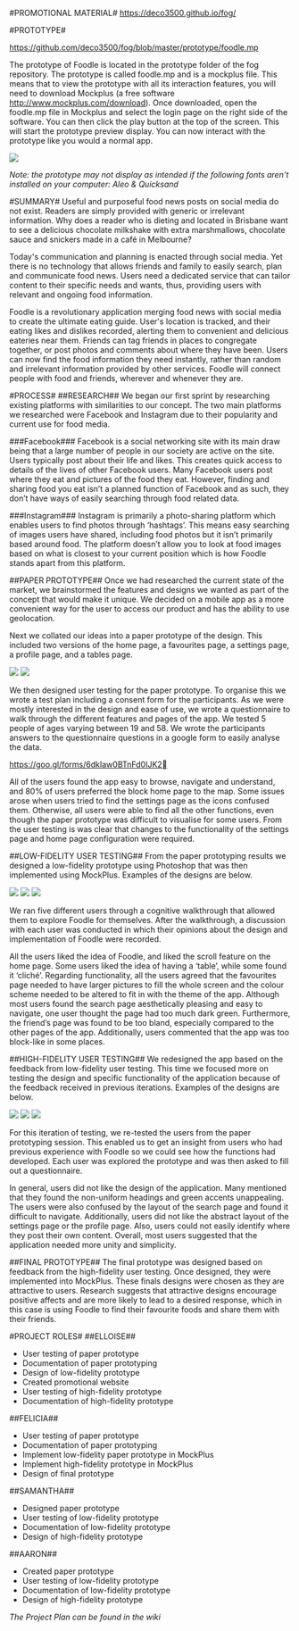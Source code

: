 #PROMOTIONAL MATERIAL#
https://deco3500.github.io/fog/

#PROTOTYPE#

https://github.com/deco3500/fog/blob/master/prototype/foodle.mp

The prototype of Foodle is located in the prototype folder of the fog repository. The prototype is called foodle.mp and is a mockplus file. This means that to view the prototype with all its interaction features, you will need to download Mockplus (a free software http://www.mockplus.com/download). Once downloaded, open the foodle.mp file in Mockplus and select the login page on the right side of the software. You can then click the play button at the top of the screen. This will start the prototype preview display. You can now interact with the prototype like you would a normal app.

![](http://i86.photobucket.com/albums/k88/elloiseprz/Screen%20Shot%202016-10-28%20at%2010.05.57%20am_zpsbaahjera.png)

_Note: the prototype may not display as intended if the following fonts aren't installed on your computer: Aleo & Quicksand_

#SUMMARY#
Useful and purposeful food news posts on social media do not exist. Readers are simply provided with generic or irrelevant information. Why does a reader who is dieting and located in Brisbane want to see a delicious chocolate milkshake with extra marshmallows, chocolate sauce and snickers made in a café in Melbourne?
 
Today's communication and planning is enacted through social media. Yet there is no technology that allows friends and family to easily search, plan and communicate food news. Users need a dedicated service that can tailor content to their specific needs and wants, thus, providing users with relevant and ongoing food information.
 
Foodle is a revolutionary application merging food news with social media to create the ultimate eating guide. User's location is tracked, and their eating likes and dislikes recorded, alerting them to convenient and delicious eateries near them. Friends can tag friends in places to congregate together, or post photos and comments about where they have been. Users can now find the food information they need instantly, rather than random and irrelevant information provided by other services. Foodle will connect people with food and friends, wherever and whenever they are.

#PROCESS#
##RESEARCH##
We began our first sprint by researching existing platforms with similarities to our concept. The two main platforms we researched were Facebook and Instagram due to their popularity and current use for food media.

###Facebook###
Facebook is a social networking site with its main draw being that a large number of people in our society are active on the site. Users typically post about their life and likes. This creates quick access to details of the lives of other Facebook users. Many Facebook users post where they eat and pictures of the food they eat. However, finding and sharing food you eat isn’t a planned function of Facebook and as such, they don’t have ways of easily searching through food related data.

###Instagram###
Instagram is primarily a photo-sharing platform which enables users to find photos through ‘hashtags’. This means easy searching of images users have shared, including food photos but it isn’t primarily based around food. The platform doesn’t allow you to look at food images based on what is closest to your current position which is how Foodle stands apart from this platform.

##PAPER PROTOTYPE##
Once we had researched the current state of the market, we brainstormed the features and designs we wanted as part of the concept that would make it unique. We decided on a mobile app as a more convenient way for the user to access our product and has the ability to use geolocation.
 
Next we collated our ideas into a paper prototype of the design. This included two versions of the home page, a favourites page, a settings page, a profile page, and a tables page.
 
 ![](http://i86.photobucket.com/albums/k88/elloiseprz/14881552_10210928572559552_2091652126_o_zpskhcsq6nw.jpg)
 ![](http://i86.photobucket.com/albums/k88/elloiseprz/14825820_10210928621600778_1581519771_n_zpsndjig6b1.jpg)
 
We then designed user testing for the paper prototype. To organise this we wrote a test plan including a consent form for the participants. As we were mostly interested in the design and ease of use, we wrote a questionnaire to walk through the different features and pages of the app. We tested 5 people of ages varying between 19 and 58. We wrote the participants answers to the questionnaire questions in a google form to easily analyse the data.
 
https://goo.gl/forms/6dkIaw0BTnFd0IJK2

All of the users found the app easy to browse, navigate and understand, and 80% of users preferred the block home page to the map. Some issues arose when users tried to find the settings page as the icons confused them. Otherwise, all users were able to find all the other functions, even though the paper prototype was difficult to visualise for some users. From the user testing is was clear that changes to the functionality of the settings page and home page configuration were required.  

##LOW-FIDELITY USER TESTING##
From the paper prototyping results we designed a low-fidelity prototype using Photoshop that was then implemented using MockPlus. Examples of the designs are below.

![](http://i86.photobucket.com/albums/k88/elloiseprz/search_page2_zpsmgdbuvzg.png)
![](http://i86.photobucket.com/albums/k88/elloiseprz/profile_page_zpssw2bzk5c.png)
![](http://i86.photobucket.com/albums/k88/elloiseprz/settings_zps1cgu9q58.png)

We ran five different users through a cognitive walkthrough that allowed them to explore Foodle for themselves. After the walkthrough, a discussion with each user was conducted in which their opinions about the design and implementation of Foodle were recorded.
 
All the users liked the idea of Foodle, and liked the scroll feature on the home page. Some users liked the idea of having a ‘table’, while some found it ‘cliché’. Regarding functionality, all the users agreed that the favourites page needed to have larger pictures to fill the whole screen and the colour scheme needed to be altered to fit in with the theme of the app. Although most users found the search page aesthetically pleasing and easy to navigate, one user thought the page had too much dark green. Furthermore, the friend’s page was found to be too bland, especially compared to the other pages of the app. Additionally, users commented that the app was too block-like in some places.

##HIGH-FIDELITY USER TESTING##
We redesigned the app based on the feedback from low-fidelity user testing. This time we focused more on testing the design and specific functionality of the application because of the feedback received in previous iterations. Examples of the designs are below.

![](http://i86.photobucket.com/albums/k88/elloiseprz/profile_page1_zpswe5degkc.png)
![](http://i86.photobucket.com/albums/k88/elloiseprz/favourites1_zpsetjuts4g.png)
![](http://i86.photobucket.com/albums/k88/elloiseprz/search-01_zps8qlers6a.png)
 
For this iteration of testing, we re-tested the users from the paper prototyping session. This enabled us to get an insight from users who had previous experience with Foodle so we could see how the functions had developed. Each user was explored the prototype and was then asked to fill out a questionnaire.
 
In general, users did not like the design of the application. Many mentioned that they found the non-uniform headings and green accents unappealing. The users were also confused by the layout of the search page and found it difficult to navigate. Additionally, users did not like the abstract layout of the settings page or the profile page. Also, users could not easily identify where they post their own content. Overall, most users suggested that the application needed more unity and simplicity.

##FINAL PROTOTYPE##
The final prototype was designed based on feedback from the high-fidelity user testing. Once designed, they were implemented into MockPlus. These finals designs were chosen as they are attractive to users. Research suggests that attractive designs encourage positive affects and are more likely to lead to a desired response, which in this case is using Foodle to find their favourite foods and share them with their friends.

#PROJECT ROLES#
##ELLOISE##
- User testing of paper prototype
- Documentation of paper prototyping
- Design of low-fidelity prototype
- Created promotional website
- User testing of high-fidelity prototype
- Documentation of high-fidelity prototype
 
##FELICIA##
- User testing of paper prototype
- Documentation of paper prototyping
- Implement low-fidelity paper prototype in MockPlus
- Implement high-fidelity prototype in MockPlus
- Design of final prototype

##SAMANTHA##
- Designed paper prototype
- User testing of low-fidelity prototype
- Documentation of low-fidelity prototype
- Design of high-fidelity prototype
 
##AARON##
- Created paper prototype
- User testing of low-fidelity prototype
- Documentation of low-fidelity prototype
- Design of high-fidelity prototype

_The Project Plan can be found in the wiki_
